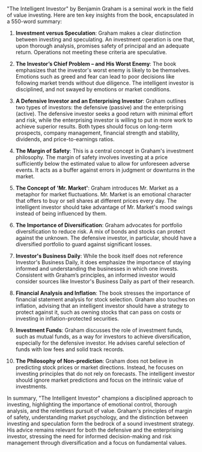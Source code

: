 "The Intelligent Investor" by Benjamin Graham is a seminal work in the field of value investing. Here are ten key insights from the book, encapsulated in a 550-word summary:

1. **Investment versus Speculation**: Graham makes a clear distinction between investing and speculating. An investment operation is one that, upon thorough analysis, promises safety of principal and an adequate return. Operations not meeting these criteria are speculative.

2. **The Investor’s Chief Problem – and His Worst Enemy**: The book emphasizes that the investor's worst enemy is likely to be themselves. Emotions such as greed and fear can lead to poor decisions like following market trends without due diligence. The intelligent investor is disciplined, and not swayed by emotions or market conditions.

3. **A Defensive Investor and an Enterprising Investor**: Graham outlines two types of investors: the defensive (passive) and the enterprising (active). The defensive investor seeks a good return with minimal effort and risk, while the enterprising investor is willing to put in more work to achieve superior results. Both types should focus on long-term prospects, company management, financial strength and stability, dividends, and price-to-earnings ratios.

4. **The Margin of Safety**: This is a central concept in Graham's investment philosophy. The margin of safety involves investing at a price sufficiently below the estimated value to allow for unforeseen adverse events. It acts as a buffer against errors in judgment or downturns in the market.

5. **The Concept of 'Mr. Market'**: Graham introduces Mr. Market as a metaphor for market fluctuations. Mr. Market is an emotional character that offers to buy or sell shares at different prices every day. The intelligent investor should take advantage of Mr. Market's mood swings instead of being influenced by them.

6. **The Importance of Diversification**: Graham advocates for portfolio diversification to reduce risk. A mix of bonds and stocks can protect against the unknown. The defensive investor, in particular, should have a diversified portfolio to guard against significant losses.

7. **Investor's Business Daily**: While the book itself does not reference Investor's Business Daily, it does emphasize the importance of staying informed and understanding the businesses in which one invests. Consistent with Graham’s principles, an informed investor would consider sources like Investor's Business Daily as part of their research.

8. **Financial Analysis and Inflation**: The book stresses the importance of financial statement analysis for stock selection. Graham also touches on inflation, advising that an intelligent investor should have a strategy to protect against it, such as owning stocks that can pass on costs or investing in inflation-protected securities.

9. **Investment Funds**: Graham discusses the role of investment funds, such as mutual funds, as a way for investors to achieve diversification, especially for the defensive investor. He advises careful selection of funds with low fees and solid track records.

10. **The Philosophy of Non-prediction**: Graham does not believe in predicting stock prices or market directions. Instead, he focuses on investing principles that do not rely on forecasts. The intelligent investor should ignore market predictions and focus on the intrinsic value of investments.

In summary, "The Intelligent Investor" champions a disciplined approach to investing, highlighting the importance of emotional control, thorough analysis, and the relentless pursuit of value. Graham's principles of margin of safety, understanding market psychology, and the distinction between investing and speculation form the bedrock of a sound investment strategy. His advice remains relevant for both the defensive and the enterprising investor, stressing the need for informed decision-making and risk management through diversification and a focus on fundamental values.